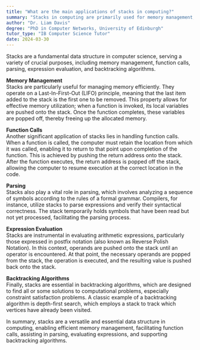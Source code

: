```yaml
---
title: "What are the main applications of stacks in computing?"
summary: "Stacks in computing are primarily used for memory management, function calls, parsing, expression evaluation and backtracking algorithms."
author: "Dr. Liam Davis"
degree: "PhD in Computer Networks, University of Edinburgh"
tutor_type: "IB Computer Science Tutor"
date: 2024-03-30
---
```


Stacks are a fundamental data structure in computer science, serving a variety of crucial purposes, including memory management, function calls, parsing, expression evaluation, and backtracking algorithms.

**Memory Management**  
Stacks are particularly useful for managing memory efficiently. They operate on a Last-In-First-Out (LIFO) principle, meaning that the last item added to the stack is the first one to be removed. This property allows for effective memory utilization; when a function is invoked, its local variables are pushed onto the stack. Once the function completes, these variables are popped off, thereby freeing up the allocated memory.

**Function Calls**  
Another significant application of stacks lies in handling function calls. When a function is called, the computer must retain the location from which it was called, enabling it to return to that point upon completion of the function. This is achieved by pushing the return address onto the stack. After the function executes, the return address is popped off the stack, allowing the computer to resume execution at the correct location in the code.

**Parsing**  
Stacks also play a vital role in parsing, which involves analyzing a sequence of symbols according to the rules of a formal grammar. Compilers, for instance, utilize stacks to parse expressions and verify their syntactical correctness. The stack temporarily holds symbols that have been read but not yet processed, facilitating the parsing process.

**Expression Evaluation**  
Stacks are instrumental in evaluating arithmetic expressions, particularly those expressed in postfix notation (also known as Reverse Polish Notation). In this context, operands are pushed onto the stack until an operator is encountered. At that point, the necessary operands are popped from the stack, the operation is executed, and the resulting value is pushed back onto the stack.

**Backtracking Algorithms**  
Finally, stacks are essential in backtracking algorithms, which are designed to find all or some solutions to computational problems, especially constraint satisfaction problems. A classic example of a backtracking algorithm is depth-first search, which employs a stack to track which vertices have already been visited.

In summary, stacks are a versatile and essential data structure in computing, enabling efficient memory management, facilitating function calls, assisting in parsing, evaluating expressions, and supporting backtracking algorithms.
    